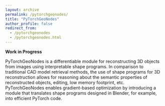```yaml
---
layout: archive
permalink: /pytorchgeonodes/
title: "PyTorchGeoNodes"
author_profile: false
redirect_from: 
  - /pytorchgeonodes
  - /pytorchgeonodes.html
---
```


**Work in Progress**

PyTorchGeoNodes is a differentiable module for reconstructing 3D objects from images using interpretable shape programs. In comparison to traditional CAD model retrieval methods, the use of shape programs for 3D reconstruction allows for reasoning about the semantic properties of reconstructed objects, editing, low memory footprint, etc. PyTorchGeoNodes enables gradient-based optimization by introducing a module that translates shape programs designed in Blender, for example, into efficient PyTorch code.